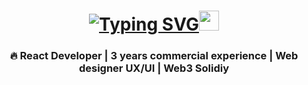 <h1 align="center"><a href="https://git.io/typing-svg"><img src="https://readme-typing-svg.demolab.com?font=Fira+Code&weight=700&size=25&duration=4000&pause=1000&color=000000&repeat=false&random=false&width=435&lines=Hi+there%2C+I'm+Ruslan" alt="Typing SVG" /><img src="https://github.com/blackcater/blackcater/raw/main/images/Hi.gif" height="32"/></a>
</h1>
<h3 align="center"> 🔥 React Developer | 3 years commercial experience | Web designer UX/UI | Web3 Solidiy </h3>
